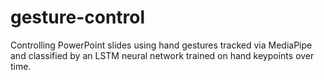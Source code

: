 # gesture-control
Controlling PowerPoint slides using hand gestures tracked via MediaPipe and classified by an LSTM neural network trained on hand keypoints over time.
